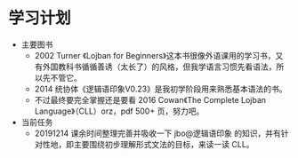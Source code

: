 # 学习计划

- 主要图书
  - 2002 Turner 《Lojban for Beginners》这本书很像外语课用的学习书，又有外国教科书循循善诱（太长了）的风格，但我学语言习惯先看语法，所以先不管它。
  - 2014 统协体《逻辑语印象V0.23》是我初学阶段用来熟悉基本语法的书。
  - 不过最终要完全掌握还是要看 2016 Cowan《The Complete Lojban Language》（CLL）orz，pdf 500+ 页，努力吧。
- 当前任务
  - 20191214 课余时间整理完善并吸收一下 jbo@逻辑语印象 的知识，并有针对性地，即主要围绕初步理解形式文法的目标，来读一读 CLL。
